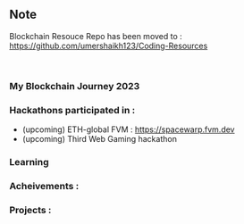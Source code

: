 <!-- @format -->

## Note

Blockchain Resouce Repo has been moved to : https://github.com/umershaikh123/Coding-Resources

<br>

### My Blockchain Journey 2023

### Hackathons participated in :

- (upcoming) ETH-global FVM : https://spacewarp.fvm.dev
- (upcoming) Third Web Gaming hackathon

### Learning

### Acheivements :

### Projects :
